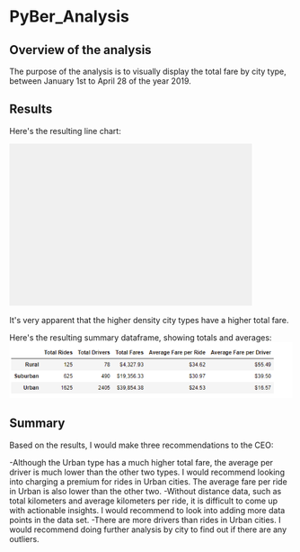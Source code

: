 # PyBer_Analysis

## Overview of the analysis
The purpose of the analysis is to visually display the total fare by city type, between January 1st to April 28 of the year 2019.


## Results

Here's the resulting line chart:

![](https://github.com/mpfraser7/PyBer_Analysis/blob/main/Analysis/PyBer_fare_summary.png)

It's very apparent that the higher density city types have a higher total fare. 

Here's the resulting summary dataframe, showing totals and averages:
![](https://github.com/mpfraser7/PyBer_Analysis/blob/main/Analysis/DataFrame.png)


## Summary
Based on the results, I would make three recommendations to the CEO:

-Although the Urban type has a much higher total fare, the average per driver is much lower than the other two types. I would recommend looking into charging a premium for rides in Urban cities. The average fare per ride in Urban is also lower than the other two.
-Without distance data, such as total kilometers and average kilometers per ride, it is difficult to come up with actionable insights. I would recommend to look into adding more data points in the data set.
-There are more drivers than rides in Urban cities. I would recommend doing further analysis by city to find out if there are any outliers.